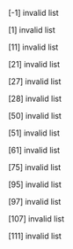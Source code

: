 
[-1] invalid list

[1] invalid list

[11] invalid list

[21] invalid list

[27] invalid list

[28] invalid list

[50] invalid list

[51] invalid list

[61] invalid list

[75] invalid list

[95] invalid list

[97] invalid list

[107] invalid list

[111] invalid list
